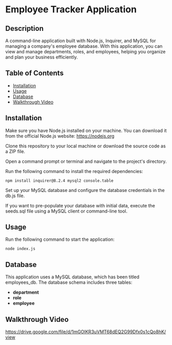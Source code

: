 # Employee Tracker Application

## Description
A command-line application built with Node.js, Inquirer, and MySQL for managing a company's employee database. With this application, you can view and manage departments, roles, and employees, helping you organize and plan your business efficiently.

## Table of Contents
* [Installation](#installation)
* [Usage](#usage)
* [Database](#database)
* [Walkthrough Video](#walkthrough-video)

## Installation
Make sure you have Node.js installed on your machine. You can download it from the official Node.js website: https://nodejs.org

Clone this repository to your local machine or download the source code as a ZIP file.

Open a command prompt or terminal and navigate to the project's directory.

Run the following command to install the required dependencies:

```
npm install inquirer@8.2.4 mysql2 console.table
```

Set up your MySQL database and configure the database credentials in the db.js file.

If you want to pre-populate your database with initial data, execute the seeds.sql file using a MySQL client or command-line tool.

## Usage
Run the following command to start the application:
```
node index.js
```

## Database
This application uses a MySQL database, which has been titled employees_db. The database schema includes three tables:
* **department**
* **role**
* **employee**

## Walkthrough Video
https://drive.google.com/file/d/1mGOlKR3uVMT68dEQ2G99Dfx0s1cQo8hK/view

